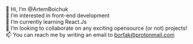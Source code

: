 👋 Hi, I’m @ArtemBoichuk </br>
👀 I’m interested in front-end development </br>
🌱 I’m currently learning React.Js </br>
🍁 I’m looking to collaborate on any exciting opensource (or not) projects! </br>
📫 You can reach me by writing an email to borfak@protonmail.com </br>

